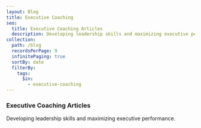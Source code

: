 ```yaml
---
layout: Blog
title: Executive Coaching
seo:
  title: Executive Coaching Articles
  description: Developing leadership skills and maximizing executive performance.
collection:
  path: /blog
  recordsPerPage: 9
  infinitePaging: true
  sortBy: date
  filterBy:
    tags:
      $in:
        - executive-coaching
---
```


### Executive Coaching Articles

Developing leadership skills and maximizing executive performance.
